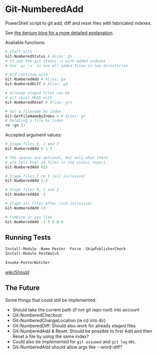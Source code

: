 # Git-NumberedAdd

PowerShell script to git add, diff and reset files with fabricated indexes.

See [the itenium blog for a more detailed explanation](https://itenium.be/blog/productivity/git-numbered-add-for-powershell).


Available functions:  
```powershell
# Start with
Git-NumberedStatus # Alias: gs
# to see the git status -s with added indexes
# Use `gs -u` to see all added files in new directories

# And continue with
Git-NumberedAdd # Alias: ga
Git-NumberedDiff # Alias: gd

# Already staged files can be
# git reset HEAD with
Git-NumberedReset # Alias: grs

# Get a filename by index
Git-GetFileNameByIndex 5 # Alias: gn
# Deleting a file by index
rm (gn 2)
```

Accepted argument values:  
```powershell
# Stage files 0, 1 and 3
Git-NumberedAdd 0 1 3

# The spaces are optional, but only when there
# are less than 10 files in the status report.
Git-NumberedAdd 013

# Stage files 2 to 5 (all inclusive)
Git-NumberedAdd 2-5

# Stage files 0, 1 and 2
Git-NumberedAdd -3

# Stage all files after (not inclusive)
Git-NumberedAdd +3

# Combine as you like
Git-NumberedAdd -3 5 6 8-9
```

## Running Tests

```powershell
Install-Module -Name Pester -Force -SkipPublisherCheck
Install-Module PestWatch

Invoke-PesterWatcher
```

[wiki/Should](https://github.com/pester/Pester/wiki/Should)


## The Future

Some things that could still be implemented:

- Should take the current path (if not git repo root) into account
- Git-NumberedCheckout
- Git-NumberedChangeLocation (ie cd into dir)
- Git-NumberedDiff: Should also work for already staged files
- Git-NumberedAdd & Reset: Should be possible to first Add and then Reset a file by using the same index?
- Could also be implemented for `git assumed` and `git log` etc.
- Git-NumberedAdd should allow args like --word-diff?
